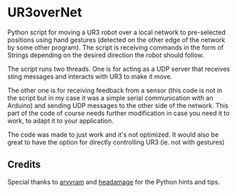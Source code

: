 # UR3overNet
Python script for moving a UR3 robot over a local network to pre-selected positions using hand gestures (detected on the other edge of the network by some other program). The script is receiving commands in the form of Strings depending on the desired direction the robot should follow.

The script runs two threads. One is for acting as a UDP server that receives sting messages and interacts with UR3 to make it move. 

The other one is for receiving feedback from a sensor (this code is not in the script but in my case it was a simple serial communication with an Arduino) and sending UDP messages to the other side of the network. This part of the code of course needs further modification in case you need it to work, to adapt it to your application.

The code was made to just work and it's not optimized. It would also be great to have the option for directly controlling UR3 (ie. not with gestures)

## Credits
Special thanks to [arvyram](https://github.com/arvyram) and [headamage](https://github.com/headamage) for the Python hints and tips.
